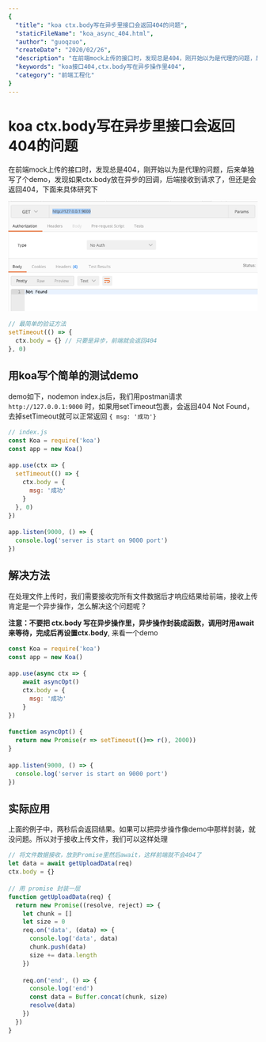 ```yaml
---
{
  "title": "koa ctx.body写在异步里接口会返回404的问题",
  "staticFileName": "koa_async_404.html",
  "author": "guoqzuo",
  "createDate": "2020/02/26",
  "description": "在前端mock上传的接口时，发现总是404，刚开始以为是代理的问题，后来单独写了个demo，发现如果ctx.body放在异步的回调，后端接收到请求了，但还是会返回404，下面来具体研究下",
  "keywords": "koa接口404,ctx.body写在异步操作里404",
  "category": "前端工程化"
}
---
```


# koa ctx.body写在异步里接口会返回404的问题

在前端mock上传的接口时，发现总是404，刚开始以为是代理的问题，后来单独写了个demo，发现如果ctx.body放在异步的回调，后端接收到请求了，但还是会返回404，下面来具体研究下

![koa_body_async_404.png](../../../images/blog/node/koa_body_async_404.png)

```js
// 最简单的验证方法
setTimeout(() => {
  ctx.body = {} // 只要是异步，前端就会返回404
}, 0)
```

## 用koa写个简单的测试demo

demo如下，nodemon index.js后，我们用postman请求 `http://127.0.0.1:9000` 时，如果用setTimeout包裹，会返回404 Not Found，去掉setTimeout就可以正常返回 `{ msg: '成功'}`
```js
// index.js
const Koa = require('koa')
const app = new Koa()

app.use(ctx => {
  setTimeout(() => {
    ctx.body = {
      msg: '成功'
    }
  }, 0)
})

app.listen(9000, () => {
  console.log('server is start on 9000 port')
})
```

## 解决方法
在处理文件上传时，我们需要接收完所有文件数据后才响应结果给前端，接收上传肯定是一个异步操作，怎么解决这个问题呢？

**注意：不要把 ctx.body 写在异步操作里，异步操作封装成函数，调用时用await来等待，完成后再设置ctx.body**, 来看一个demo

```js
const Koa = require('koa')
const app = new Koa()

app.use(async ctx => {
    await asyncOpt()
    ctx.body = {
      msg: '成功'
    }
})

function asyncOpt() {
  return new Promise(r => setTimeout(()=> r(), 2000))
}

app.listen(9000, () => {
  console.log('server is start on 9000 port')
})
```

## 实际应用
上面的例子中，两秒后会返回结果。如果可以把异步操作像demo中那样封装，就没问题。所以对于接收上传文件，我们可以这样处理

```js
// 将文件数据接收，放到Promise里然后await，这样前端就不会404了
let data = await getUploadData(req)
ctx.body = {}

// 用 promise 封装一层
function getUploadData(req) {
  return new Promise((resolve, reject) => {
    let chunk = []
    let size = 0
    req.on('data', (data) => {
      console.log('data', data)
      chunk.push(data)
      size += data.length
    })

    req.on('end', () => {
      console.log('end')
      const data = Buffer.concat(chunk, size)
      resolve(data)
    })
  })
}
```